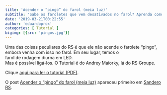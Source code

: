 ```yaml
---
title: 'Acender o “pingo” do farol (meia luz)'
subtitle: 'Sabe os faroletes que vem desativados no farol? Aprenda como fazer para que acendam.'
date: '2019-03-21T00:22:55'
author: 'eduardoprox'
categories: [ Tutorial ]
bigimg: [{src: 'pingos.jpg'}]
---
```


Uma das coisas peculiares do RS é que ele não acende o farolete “pingo”, embora venha com isso no farol. Em seu lugar, temos o   
farol de rodagem diurna em LED.   
Mas é possível ligá-los. O Tutorial é do Andrey Maiorky, lá do RS Groupe.  
  
Clique [aqui para ler o tutorial (PDF)](tutorial-pingo-rs-1.pdf).


O post [Acender o “pingo” do farol (meia luz)](https://sanderors.com/acender-o-pingo-do-farol-meia-luz/) apareceu primeiro em [Sandero RS](https://sanderors.com).

